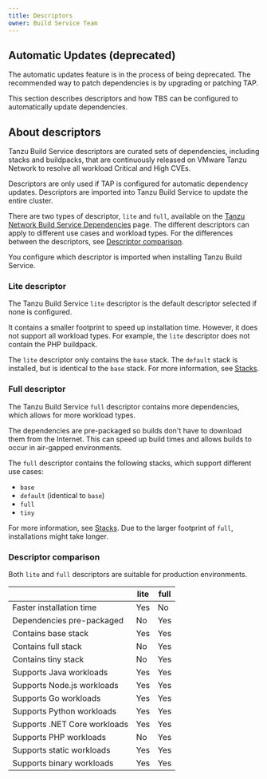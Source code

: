 ```yaml
---
title: Descriptors
owner: Build Service Team
---
```


## <a id="auto-updates"></a> Automatic Updates (deprecated)

The automatic updates feature is in the process of being deprecated. The recommended way to patch dependencies is by upgrading or patching TAP.

This section describes descriptors and how TBS can be configured to automatically update dependencies.

## <a id="descriptors"></a> About descriptors

Tanzu Build Service descriptors are curated sets of dependencies, including stacks and buildpacks, that are
continuously released on VMware Tanzu Network to resolve all workload Critical and High CVEs. 

Descriptors are only used if TAP is configured for automatic dependency updates. Descriptors are imported into Tanzu Build Service to update the entire cluster.

There are two types of descriptor, `lite` and `full`, available on the
[Tanzu Network Build Service Dependencies](https://network.pivotal.io/products/tbs-dependencies/) page.
The different descriptors can apply to different use cases and workload types.
For the differences between the descriptors, see [Descriptor comparison](#descriptor-comparison).

You configure which descriptor is imported when installing Tanzu Build Service.

### <a id="lite-descriptor"></a> Lite descriptor

The Tanzu Build Service `lite` descriptor is the default descriptor selected if none is configured.

It contains a smaller footprint to speed up installation time. However, it does not support all
workload types. For example, the `lite` descriptor does not contain the PHP buildpack.

The `lite` descriptor only contains the `base` stack.
The `default` stack is installed, but is identical to the `base` stack.
For more information, see [Stacks](https://docs.pivotal.io/tanzu-buildpacks/stacks.html).

### <a id="full-descriptor"></a> Full descriptor

The Tanzu Build Service `full` descriptor contains more dependencies, which allows for more workload
types.

The dependencies are pre-packaged so builds don't have to download them from the Internet.
This can speed up build times and allows builds to occur in air-gapped environments.

The `full` descriptor contains the following stacks, which support different use cases:

- `base`
- `default` (identical to `base`)
- `full`
- `tiny`

For more information, see [Stacks](https://docs.pivotal.io/tanzu-buildpacks/stacks.html).
Due to the larger footprint of `full`, installations might take longer.

### <a id="descriptor-comparison"></a> Descriptor comparison

Both `lite` and `full` descriptors are suitable for production environments.

|  | lite | full |
|---| ---|---|
| Faster installation time | Yes | No |
| Dependencies pre-packaged | No | Yes |
| Contains base stack | Yes | Yes |
| Contains full stack | No | Yes |
| Contains tiny stack | No | Yes |
| Supports Java workloads | Yes | Yes |
| Supports Node.js workloads | Yes | Yes |
| Supports Go workloads | Yes | Yes |
| Supports Python workloads | Yes | Yes |
| Supports .NET Core workloads | Yes | Yes |
| Supports PHP workloads | No | Yes |
| Supports static workloads | Yes | Yes |
| Supports binary workloads | Yes | Yes |
